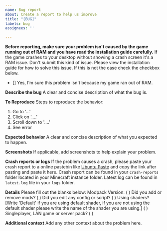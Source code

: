 ```yaml
---
name: Bug report
about: Create a report to help us improve
title: "[BUG]"
labels: bug
assignees: ''

---
```


**Before reporting, make sure your problem isn't caused by the game running out of RAM and you have read the installation guide carefully.**
If the game crashes to your desktop without showing a crash screen it's a RAM issue. Don't submit this kind of issue. Please view the installation guide for how to solve this issue. 
If this is not the case check the checkbox below.
 - [] Yes, I'm sure this problem isn't because my game ran out of RAM.

**Describe the bug**
A clear and concise description of what the bug is.

**To Reproduce**
Steps to reproduce the behavior:
1. Go to '...'
2. Click on '....'
3. Scroll down to '....'
4. See error

**Expected behavior**
A clear and concise description of what you expected to happen.

**Screenshots**
If applicable, add screenshots to help explain your problem.

**Crash reports or logs**
If the problem causes a crash, please paste your crash report to a online pastebin like [Ubuntu Paste](https://paste.ubuntu.com/) and copy the link after pasting and paste it here. Crash report can be found in your `crash-reports` folder located in your Minecraft instance folder.
Latest log can be found in `latest.log` file in your `logs` folder.

**Details**
Please fill out the blanks below:
Modpack Version: (  )
Did you add or remove mods? (  )
Did you edit any config or script? (  )
Using shaders? [Write 'Default' if you are using default shader, if you are not using the default shader please write the name of the shader you are using.]  (  )
Singleplayer, LAN game or server pack? (  )

**Additional context**
Add any other context about the problem here.
